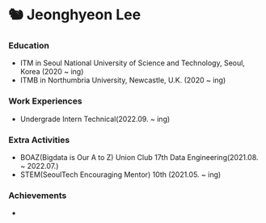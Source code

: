 # 🐿 Jeonghyeon Lee

### Education
- ITM in Seoul National University of Science and Technology, Seoul, Korea (2020 ~ ing)
- ITMB in Northumbria University, Newcastle, U.K. (2020 ~ ing)

### Work Experiences
- Undergrade Intern Technical(2022.09. ~ ing)

### Extra Activities
- BOAZ(Bigdata is Our A to Z) Union Club 17th Data Engineering(2021.08. ~ 2022.07.)
- STEM(SeoulTech Encouraging Mentor) 10th (2021.05. ~ ing)

### Achievements
- 


